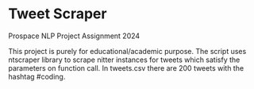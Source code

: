 # Tweet Scraper
Prospace NLP Project Assignment 2024

This project is purely for educational/academic purpose. The script uses ntscraper library to scrape nitter instances for tweets which satisfy the parameters on function call. In tweets.csv there are 200 tweets with the hashtag #coding.
 
